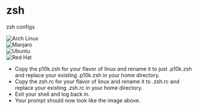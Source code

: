 # zsh
zsh configs

![Arch Linux](https://s3.amazonaws.com/vanillasystem.cloud/github-images/arch-zsh.png)<br>
![Manjaro](https://s3.amazonaws.com/vanillasystem.cloud/github-images/manjaro-zsh.png)<br>
![Ubuntu](https://s3.amazonaws.com/vanillasystem.cloud/github-images/ubuntu-zsh.png)<br>
![Red Hat](https://s3.amazonaws.com/vanillasystem.cloud/github-images/redhat-zsh.png)<br>

- Copy the p10k.zsh for your flavor of linux and rename it to just .p10k.zsh and replace your existing .p10k.zsh in your home directory.
- Copy the zsh.rc for your flavor of linux and rename it to .zsh.rc and replace your existing .zsh.rc in your home directory.
- Exit your shell and log back in.
- Your prompt should now look like the image above.


